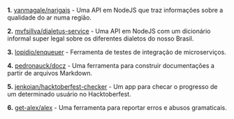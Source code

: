 **1.** [yanmagale/narigajs](https://github.com/yanmagale/narigajs) - Uma API em NodeJS que traz informações sobre a qualidade do ar numa região.

**2.** [mvfsillva/dialetus-service](https://github.com/mvfsillva/dialetus-service) - Uma API em NodeJS com um dicionário informal super legal sobre os diferentes dialetos do nosso Brasil.

**3.** [lopidio/enqueuer](https://github.com/lopidio/enqueuer) - Ferramenta de testes de integração de microserviços.

**4.** [pedronauck/docz](https://github.com/pedronauck/docz) - Uma ferramenta para construir documentações a partir de arquivos Markdown.

**5.** [jenkoian/hacktoberfest-checker](https://github.com/jenkoian/hacktoberfest-checker) - Um app para checar o progresso de um determinado usuário no Hacktoberfest.

**6.** [get-alex/alex](https://github.com/get-alex/alex) - Uma ferramenta para reportar erros e abusos gramaticais.
